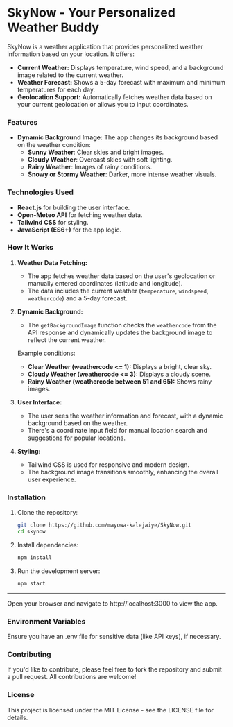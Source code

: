 # SkyNow - Your Personalized Weather Buddy

SkyNow is a weather application that provides personalized weather information based on your location. It offers:

- **Current Weather:** Displays temperature, wind speed, and a background image related to the current weather.
- **Weather Forecast:** Shows a 5-day forecast with maximum and minimum temperatures for each day.
- **Geolocation Support:** Automatically fetches weather data based on your current geolocation or allows you to input coordinates.

### Features

- **Dynamic Background Image:** The app changes its background based on the weather condition:
  - **Sunny Weather**: Clear skies and bright images.
  - **Cloudy Weather**: Overcast skies with soft lighting.
  - **Rainy Weather**: Images of rainy conditions.
  - **Snowy or Stormy Weather**: Darker, more intense weather visuals.

### Technologies Used

- **React.js** for building the user interface.
- **Open-Meteo API** for fetching weather data.
- **Tailwind CSS** for styling.
- **JavaScript (ES6+)** for the app logic.

### How It Works

1. **Weather Data Fetching:**
   - The app fetches weather data based on the user's geolocation or manually entered coordinates (latitude and longitude).
   - The data includes the current weather (`temperature`, `windspeed`, `weathercode`) and a 5-day forecast.

2. **Dynamic Background:** 
   - The `getBackgroundImage` function checks the `weathercode` from the API response and dynamically updates the background image to reflect the current weather.

   Example conditions:
   - **Clear Weather (weathercode <= 1):** Displays a bright, clear sky.
   - **Cloudy Weather (weathercode <= 3):** Displays a cloudy scene.
   - **Rainy Weather (weathercode between 51 and 65):** Shows rainy images.

3. **User Interface:**
   - The user sees the weather information and forecast, with a dynamic background based on the weather.
   - There's a coordinate input field for manual location search and suggestions for popular locations.

4. **Styling:**
   - Tailwind CSS is used for responsive and modern design.
   - The background image transitions smoothly, enhancing the overall user experience.

### Installation

1. Clone the repository:
   ```bash
   git clone https://github.com/mayowa-kalejaiye/SkyNow.git
   cd skynow
2. Install dependencies:
   ```bash
   npm install
3. Run the development server:
   ```bash
   npm start
---

Open your browser and navigate to http://localhost:3000 to view the app.

### Environment Variables
Ensure you have an .env file for sensitive data (like API keys), if necessary.

### Contributing
If you'd like to contribute, please feel free to fork the repository and submit a pull request. All contributions are welcome!

### License
This project is licensed under the MIT License - see the LICENSE file for details.
